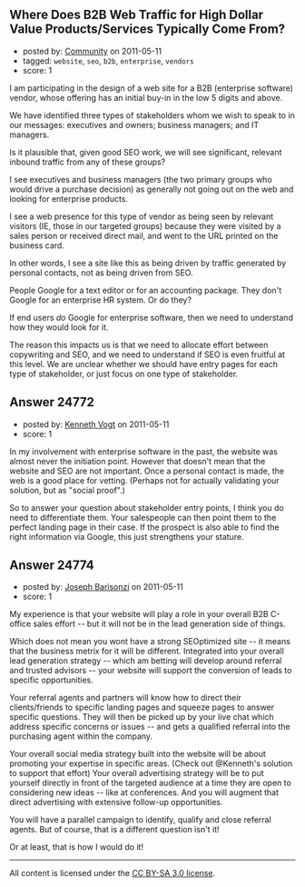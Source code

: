 ## Where Does B2B Web Traffic for High Dollar Value Products/Services Typically Come From?

- posted by: [Community](https://stackexchange.com/users/-1/-1-community) on 2011-05-11
- tagged: `website`, `seo`, `b2b`, `enterprise`, `vendors`
- score: 1

I am participating in the design of a web site for a B2B (enterprise software) vendor, whose offering has an initial buy-in in the low 5 digits and above. 

We have identified three types of stakeholders whom we wish to speak to in our messages: executives and owners; business managers; and IT managers. 

Is it plausible that, given good SEO work, we will see significant, relevant inbound traffic from any of these groups?

I see executives and business managers (the two primary groups who would drive a purchase decision) as generally not going out on the web and looking for enterprise products.

I see a web presence for this type of vendor as being seen by relevant visitors (IE, those in our targeted groups) because they were visited by a sales person or received direct mail, and went to the URL printed on the business card. 

In other words, I see a site like this as being driven by traffic generated by personal contacts, not as being driven from SEO. 

People Google for a text editor or for an accounting package. They don't Google for an enterprise HR system. Or do they? 

If end users *do* Google for enterprise software, then we need to understand how they would look for it.

The reason this impacts us is that we need to allocate effort between copywriting and SEO, and we need to understand if SEO is even fruitful at this level. We are unclear whether we should have entry pages for each type of stakeholder, or just focus on one type of stakeholder. 


## Answer 24772

- posted by: [Kenneth Vogt](https://stackexchange.com/users/-1/6736-kenneth-vogt) on 2011-05-11
- score: 1

In my involvement with enterprise software in the past, the website was almost never the initiation point. However that doesn't mean that the website and SEO are not important. Once a personal contact is made, the web is a good place for vetting. (Perhaps not for actually validating your solution, but as "social proof".)

So to answer your question about stakeholder entry points, I think you do need to differentiate them. Your salespeople can then point them to the perfect landing page in their case. If the prospect is also able to find the right information via Google, this just strengthens your stature.


## Answer 24774

- posted by: [Joseph Barisonzi](https://stackexchange.com/users/-1/8791-joseph-barisonzi) on 2011-05-11
- score: 1

My experience is that your website will play a role in your overall B2B C-office sales effort -- but it will not be in the lead generation side of things. 

Which does not mean you wont have a strong SEOptimized site -- it means that the business metrix for it will be different. Integrated into your overall lead generation strategy -- which  am betting will develop around referral and trusted advisors -- your website will support the conversion of leads to specific opportunities. 

Your referral agents and partners will know how to direct their clients/friends to specific landing pages and squeeze pages to answer specific questions. They will then be picked up by your live chat which address specific concerns or issues -- and gets a qualified referral into the purchasing agent within the company. 

Your overall social media strategy built into the website will be about promoting your expertise in specific areas. (Check out @Kenneth's solution to support that effort)  Your overall advertising strategy will be to put yourself directly in front of the targeted audience at a time they are open to considering new ideas -- like at conferences. And you will augment that direct advertising with extensive follow-up opportunities. 

You will have a parallel campaign to identify, qualify and close referral agents. But of course, that is a different question isn't it! 

Or at least, that is how I would do it! 



---

All content is licensed under the [CC BY-SA 3.0 license](https://creativecommons.org/licenses/by-sa/3.0/).

